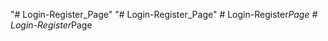 "# Login-Register_Page" 
"# Login-Register_Page" 
#   L o g i n - R e g i s t e r _ P a g e  
 #   L o g i n - R e g i s t e r _ P a g e  
 